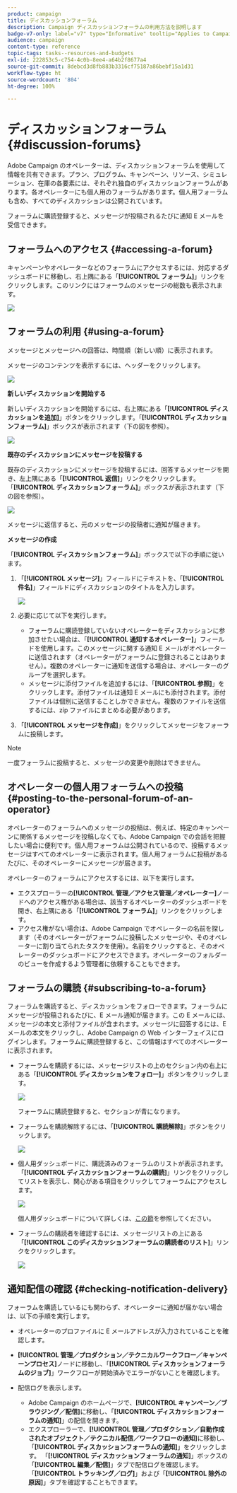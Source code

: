 ```yaml
---
product: campaign
title: ディスカッションフォーラム
description: Campaign ディスカッションフォーラムの利用方法を説明します
badge-v7-only: label="v7" type="Informative" tooltip="Applies to Campaign Classic v7 only"
audience: campaign
content-type: reference
topic-tags: tasks--resources-and-budgets
exl-id: 222853c5-c754-4c0b-8ee4-a64b2f8677a4
source-git-commit: 8debcd3d8fb883b3316cf75187a86bebf15a1d31
workflow-type: ht
source-wordcount: '804'
ht-degree: 100%

---
```


# ディスカッションフォーラム{#discussion-forums}



Adobe Campaign のオペレーターは、ディスカッションフォーラムを使用して情報を共有できます。プラン、プログラム、キャンペーン、リソース、シミュレーション、在庫の各要素には、それぞれ独自のディスカッションフォーラムがあります。各オペレーターにも個人用のフォーラムがあります。個人用フォーラムも含め、すべてのディスカッションは公開されています。

フォーラムに購読登録すると、メッセージが投稿されるたびに通知 E メールを受信できます。

## フォーラムへのアクセス {#accessing-a-forum}

キャンペーンやオペレーターなどのフォーラムにアクセスするには、対応するダッシュボードに移動し、右上隅にある「**[!UICONTROL フォーラム]**」リンクをクリックします。このリンクにはフォーラムのメッセージの総数も表示されます。

![](assets/mrm_forum_access_link.png)

## フォーラムの利用 {#using-a-forum}

メッセージとメッセージへの回答は、時間順（新しい順）に表示されます。

メッセージのコンテンツを表示するには、ヘッダーをクリックします。

![](assets/mrm_forum_expand_msg.png)

**新しいディスカッションを開始する**

新しいディスカッションを開始するには、右上隅にある「**[!UICONTROL ディスカッションを追加]**」ボタンをクリックします。「**[!UICONTROL ディスカッションフォーラム]**」ボックスが表示されます（下の図を参照）。

![](assets/mrm_forum_new_thread.png)

**既存のディスカッションにメッセージを投稿する**

既存のディスカッションにメッセージを投稿するには、回答するメッセージを開き、左上隅にある「**[!UICONTROL 返信]**」リンクをクリックします。「**[!UICONTROL ディスカッションフォーラム]**」ボックスが表示されます（下の図を参照）。

![](assets/mrm_forum_answer_msg.png)

メッセージに返信すると、元のメッセージの投稿者に通知が届きます。

**メッセージの作成**

「**[!UICONTROL ディスカッションフォーラム]**」ボックスで以下の手順に従います。

1. 「**[!UICONTROL メッセージ]**」フィールドにテキストを、「**[!UICONTROL 件名]**」フィールドにディスカッションのタイトルを入力します。

   ![](assets/mrm_forum_edit_msg.png)

1. 必要に応じて以下を実行します。

   * フォーラムに購読登録していないオペレーターをディスカッションに参加させたい場合は、「**[!UICONTROL 通知するオペレーター]**」フィールドを使用します。このメッセージに関する通知 E メールがオペレーターに送信されます（オペレーターがフォーラムに登録されることはありません）。複数のオペレーターに通知を送信する場合は、オペレーターのグループを選択します。
   * メッセージに添付ファイルを追加するには、「**[!UICONTROL 参照]**」をクリックします。添付ファイルは通知 E メールにも添付されます。添付ファイルは個別に送信することしかできません。複数のファイルを送信するには、zip ファイルにまとめる必要があります。

1. 「**[!UICONTROL メッセージを作成]**」をクリックしてメッセージをフォーラムに投稿します。

>[!NOTE]
>
>一度フォーラムに投稿すると、メッセージの変更や削除はできません。

## オペレーターの個人用フォーラムへの投稿 {#posting-to-the-personal-forum-of-an-operator}

オペレーターのフォーラムへのメッセージの投稿は、例えば、特定のキャンペーンに関係するメッセージを投稿しなくても、Adobe Campaign での会話を把握したい場合に便利です。個人用フォーラムは公開されているので、投稿するメッセージはすべてのオペレーターに表示されます。個人用フォーラムに投稿があるたびに、そのオペレーターにメッセージが届きます。

オペレーターのフォーラムにアクセスするには、以下を実行します。

* エクスプローラーの&#x200B;**[!UICONTROL 管理／アクセス管理／オペレーター]**&#x200B;ノードへのアクセス権がある場合は、該当するオペレーターのダッシュボードを開き、右上隅にある「**[!UICONTROL フォーラム]**」リンクをクリックします。
* アクセス権がない場合は、Adobe Campaign でオペレーターの名前を探します（そのオペレーターがフォーラムに投稿したメッセージや、そのオペレーターに割り当てられたタスクを使用）。名前をクリックすると、そのオペレーターのダッシュボードにアクセスできます。オペレーターのフォルダーのビューを作成するよう管理者に依頼することもできます。

## フォーラムの購読 {#subscribing-to-a-forum}

フォーラムを購読すると、ディスカッションをフォローできます。フォーラムにメッセージが投稿されるたびに、E メール通知が届きます。この E メールには、メッセージの本文と添付ファイルが含まれます。メッセージに回答するには、E メールの本文をクリックし、Adobe Campaign の Web インターフェイスにログインします。フォーラムに購読登録すると、この情報はすべてのオペレーターに表示されます。

* フォーラムを購読するには、メッセージリストの上のセクション内の右上にある「**[!UICONTROL ディスカッションをフォロー]**」ボタンをクリックします。

   ![](assets/mrm_forum_subscribe.png)

   フォーラムに購読登録すると、セクションが青になります。

* フォーラムを購読解除するには、「**[!UICONTROL 購読解除]**」ボタンをクリックします。

   ![](assets/mrm_forum_unsubscribe.png)

* 個人用ダッシュボードに、購読済みのフォーラムのリストが表示されます。「**[!UICONTROL ディスカッションフォーラムの購読]**」リンクをクリックしてリストを表示し、関心がある項目をクリックしてフォーラムにアクセスします。

   ![](assets/platform_dashboard_operator_subscr_forums.png)

   個人用ダッシュボードについて詳しくは、[この節](../../platform/using/access-management-operators.md)を参照してください。

* フォーラムの購読者を確認するには、メッセージリストの上にある「**[!UICONTROL このディスカッションフォーラムの購読者のリスト]**」リンクをクリックします。

   ![](assets/mrm_forum_subscribers.png)

## 通知配信の確認 {#checking-notification-delivery}

フォーラムを購読しているにも関わらず、オペレーターに通知が届かない場合は、以下の手順を実行します。

* オペレーターのプロファイルに E メールアドレスが入力されていることを確認します。
* **[!UICONTROL 管理／プロダクション／テクニカルワークフロー／キャンペーンプロセス]**&#x200B;ノードに移動し、「**[!UICONTROL ディスカッションフォーラムのジョブ]**」ワークフローが開始済みでエラーがないことを確認します。
* 配信ログを表示します。

   * Adobe Campaign のホームページで、**[!UICONTROL キャンペーン／ブラウジング／配信]**&#x200B;に移動し、「**[!UICONTROL ディスカッションフォーラムの通知]**」の配信を開きます。
   * エクスプローラーで、**[!UICONTROL 管理／プロダクション／自動作成されたオブジェクト／テクニカル配信／ワークフローの通知]**&#x200B;に移動し、「**[!UICONTROL ディスカッションフォーラムの通知]**」をクリックします。
   「**[!UICONTROL ディスカッションフォーラムの通知]**」ボックスの「**[!UICONTROL 編集／配信]**」タブで配信ログを確認します。「**[!UICONTROL トラッキング／ログ]**」および「**[!UICONTROL 除外の原因]**」タブを確認することもできます。
